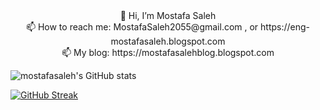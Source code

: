 <div style="display: flext; align-items:center;">
  <div style="text-align:center; margin-bottom: 10px;">
👋 Hi, I’m Mostafa Saleh<br>
📫 How to reach me: MostafaSaleh2055@gmail.com , or https://eng-mostafasaleh.blogspot.com<br>
📫 My blog: https://mostafasalehblog.blogspot.com
  </div>
  
  
![mostafasaleh's GitHub stats](https://github-readme-stats.vercel.app/api?username=mostafasaleh1&show_icons=true&theme=radical&count_private=true)

[![GitHub Streak](https://github-readme-streak-stats.herokuapp.com?user=mostafasaleh1&theme=radical)](https://git.io/streak-stats)
</div>
